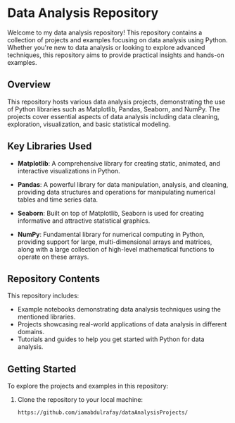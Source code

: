 # Data Analysis Repository

Welcome to my data analysis repository! This repository contains a collection of projects and examples focusing on data analysis using Python. Whether you're new to data analysis or looking to explore advanced techniques, this repository aims to provide practical insights and hands-on examples.

## Overview

This repository hosts various data analysis projects, demonstrating the use of Python libraries such as Matplotlib, Pandas, Seaborn, and NumPy. The projects cover essential aspects of data analysis including data cleaning, exploration, visualization, and basic statistical modeling.

## Key Libraries Used

- **Matplotlib**: A comprehensive library for creating static, animated, and interactive visualizations in Python.
  
- **Pandas**: A powerful library for data manipulation, analysis, and cleaning, providing data structures and operations for manipulating numerical tables and time series data.
  
- **Seaborn**: Built on top of Matplotlib, Seaborn is used for creating informative and attractive statistical graphics.
  
- **NumPy**: Fundamental library for numerical computing in Python, providing support for large, multi-dimensional arrays and matrices, along with a large collection of high-level mathematical functions to operate on these arrays.

## Repository Contents

This repository includes:
- Example notebooks demonstrating data analysis techniques using the mentioned libraries.
- Projects showcasing real-world applications of data analysis in different domains.
- Tutorials and guides to help you get started with Python for data analysis.

## Getting Started

To explore the projects and examples in this repository:
1. Clone the repository to your local machine:

   ```bash
   https://github.com/iamabdulrafay/dataAnalysisProjects/
  
